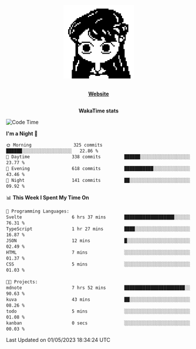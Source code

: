 ##

<p align="center">
  <img src="./person.gif" />
</p>

##

<div align="center">
  <p>
    <strong>
    <a href='https://domm.me'>Website</a>
    </strong>
  </p>
</div>

##

<div align="center">
  <p>
    <strong>
    WakaTime stats
    </strong>
  </p>
</div>

<!--START_SECTION:waka-->
![Code Time](http://img.shields.io/badge/Code%20Time-87%20hrs-blue)

**I'm a Night 🦉** 

```text
🌞 Morning                325 commits         ██████░░░░░░░░░░░░░░░░░░░   22.86 % 
🌆 Daytime                338 commits         ██████░░░░░░░░░░░░░░░░░░░   23.77 % 
🌃 Evening                618 commits         ███████████░░░░░░░░░░░░░░   43.46 % 
🌙 Night                  141 commits         ██░░░░░░░░░░░░░░░░░░░░░░░   09.92 % 
```


📊 **This Week I Spent My Time On** 

```text
💬 Programming Languages: 
Svelte                   6 hrs 37 mins       ███████████████████░░░░░░   76.31 % 
TypeScript               1 hr 27 mins        ████░░░░░░░░░░░░░░░░░░░░░   16.87 % 
JSON                     12 mins             █░░░░░░░░░░░░░░░░░░░░░░░░   02.49 % 
HTML                     7 mins              ░░░░░░░░░░░░░░░░░░░░░░░░░   01.37 % 
CSS                      5 mins              ░░░░░░░░░░░░░░░░░░░░░░░░░   01.03 % 

🐱‍💻 Projects: 
mdnote                   7 hrs 52 mins       ███████████████████████░░   90.63 % 
kuva                     43 mins             ██░░░░░░░░░░░░░░░░░░░░░░░   08.26 % 
todo                     5 mins              ░░░░░░░░░░░░░░░░░░░░░░░░░   01.08 % 
kanban                   0 secs              ░░░░░░░░░░░░░░░░░░░░░░░░░   00.03 % 
```


 Last Updated on 01/05/2023 18:34:24 UTC
<!--END_SECTION:waka-->

